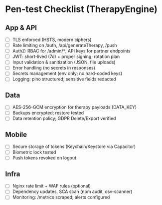 # Pen-test Checklist (TherapyEngine)

## App & API
- [ ] TLS enforced (HSTS, modern ciphers)
- [ ] Rate limiting on /auth, /api/generateTherapy, /push
- [ ] AuthZ: RBAC for /admin/*; API keys for partner endpoints
- [ ] JWT: short-lived (7d) + proper signing; rotation plan
- [ ] Input validation & sanitization (JSON, file uploads)
- [ ] Error handling (no secrets in responses)
- [ ] Secrets management (env only; no hard-coded keys)
- [ ] Logging: pino structured; sensitive fields redacted

## Data
- [ ] AES-256-GCM encryption for therapy payloads (DATA_KEY)
- [ ] Backups encrypted; restore tested
- [ ] Data retention policy; GDPR Delete/Export verified

## Mobile
- [ ] Secure storage of tokens (Keychain/Keystore via Capacitor)
- [ ] Biometric lock tested
- [ ] Push tokens revoked on logout

## Infra
- [ ] Nginx rate limit + WAF rules (optional)
- [ ] Dependency updates, SCA scan (npm audit, osv-scanner)
- [ ] Monitoring: /metrics scraped; alerts configured
